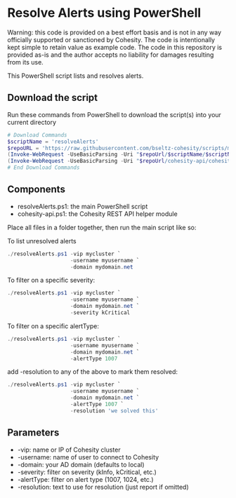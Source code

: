 # Resolve Alerts using PowerShell

Warning: this code is provided on a best effort basis and is not in any way officially supported or sanctioned by Cohesity. The code is intentionally kept simple to retain value as example code. The code in this repository is provided as-is and the author accepts no liability for damages resulting from its use.

This PowerShell script lists and resolves alerts.

## Download the script

Run these commands from PowerShell to download the script(s) into your current directory

```powershell
# Download Commands
$scriptName = 'resolveAlerts'
$repoURL = 'https://raw.githubusercontent.com/bseltz-cohesity/scripts/master/powershell'
(Invoke-WebRequest -UseBasicParsing -Uri "$repoUrl/$scriptName/$scriptName.ps1").content | Out-File "$scriptName.ps1"; (Get-Content "$scriptName.ps1") | Set-Content "$scriptName.ps1"
(Invoke-WebRequest -UseBasicParsing -Uri "$repoUrl/cohesity-api/cohesity-api.ps1").content | Out-File cohesity-api.ps1; (Get-Content cohesity-api.ps1) | Set-Content cohesity-api.ps1
# End Download Commands
```

## Components

* resolveAlerts.ps1: the main PowerShell script
* cohesity-api.ps1: the Cohesity REST API helper module

Place all files in a folder together, then run the main script like so:

To list unresolved alerts

```powershell
./resolveAlerts.ps1 -vip mycluster `
                    -username myusername `
                    -domain mydomain.net
```

To filter on a specific severity:

```powershell
./resolveAlerts.ps1 -vip mycluster `
                    -username myusername `
                    -domain mydomain.net `
                    -severity kCritical
```

To filter on a specific alertType:

```powershell
./resolveAlerts.ps1 -vip mycluster `
                    -username myusername `
                    -domain mydomain.net `
                    -alertType 1007
```

add -resolution to any of the above to mark them resolved:

```powershell
./resolveAlerts.ps1 -vip mycluster `
                    -username myusername `
                    -domain mydomain.net `
                    -alertType 1007 `
                    -resolution 'we solved this'
```

## Parameters

* -vip: name or IP of Cohesity cluster
* -username: name of user to connect to Cohesity
* -domain: your AD domain (defaults to local)
* -severity: filter on severity (kInfo, kCritical, etc.)
* -alertType: filter on alert type (1007, 1024, etc.)
* -resolution: text to use for resolution (just report if omitted)
